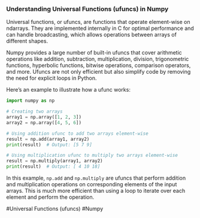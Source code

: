 ### Understanding Universal Functions (ufuncs) in Numpy

Universal functions, or ufuncs, are functions that operate element-wise on ndarrays. They are implemented internally in C for optimal performance and can handle broadcasting, which allows operations between arrays of different shapes.

Numpy provides a large number of built-in ufuncs that cover arithmetic operations like addition, subtraction, multiplication, division, trigonometric functions, hyperbolic functions, bitwise operations, comparison operators, and more. Ufuncs are not only efficient but also simplify code by removing the need for explicit loops in Python.

Here’s an example to illustrate how a ufunc works:

```python
import numpy as np

# Creating two arrays
array1 = np.array([1, 2, 3])
array2 = np.array([4, 5, 6])

# Using addition ufunc to add two arrays element-wise
result = np.add(array1, array2)
print(result)  # Output: [5 7 9]

# Using multiplication ufunc to multiply two arrays element-wise
result = np.multiply(array1, array2)
print(result)  # Output: [ 4 10 18]
```

In this example, `np.add` and `np.multiply` are ufuncs that perform addition and multiplication operations on corresponding elements of the input arrays. This is much more efficient than using a loop to iterate over each element and perform the operation.

#Universal Functions (ufuncs) #Numpy
